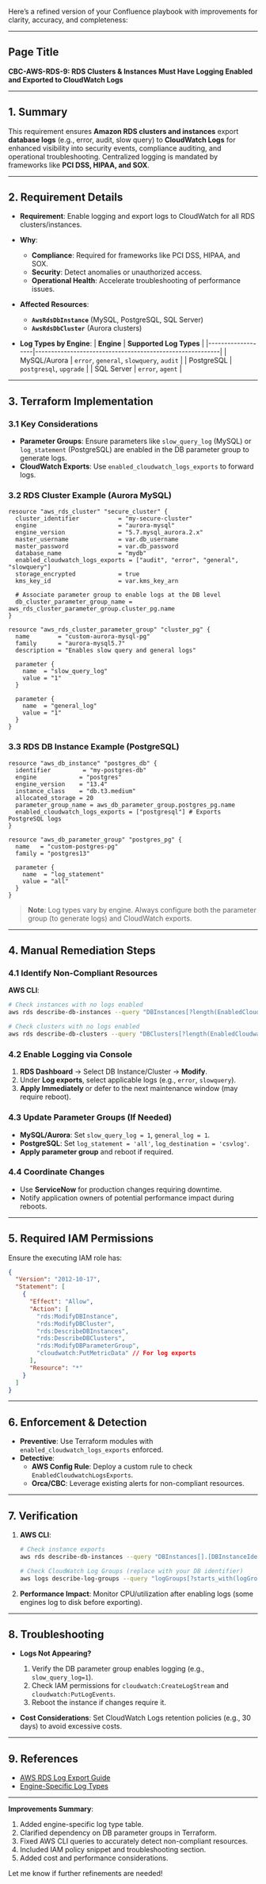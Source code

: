 Here’s a refined version of your Confluence playbook with improvements for clarity, accuracy, and completeness:

---

## **Page Title**  
**CBC-AWS-RDS-9: RDS Clusters & Instances Must Have Logging Enabled and Exported to CloudWatch Logs**

---

## 1. **Summary**

This requirement ensures **Amazon RDS clusters and instances** export **database logs** (e.g., error, audit, slow query) to **CloudWatch Logs** for enhanced visibility into security events, compliance auditing, and operational troubleshooting. Centralized logging is mandated by frameworks like **PCI DSS, HIPAA, and SOX**.

---

## 2. **Requirement Details**

- **Requirement**: Enable logging and export logs to CloudWatch for all RDS clusters/instances.  
- **Why**:
  - **Compliance**: Required for frameworks like PCI DSS, HIPAA, and SOX.  
  - **Security**: Detect anomalies or unauthorized access.  
  - **Operational Health**: Accelerate troubleshooting of performance issues.  

- **Affected Resources**:
  - **`AwsRdsDbInstance`** (MySQL, PostgreSQL, SQL Server)  
  - **`AwsRdsDbCluster`** (Aurora clusters)  

- **Log Types by Engine**:
  | **Engine**       | **Supported Log Types**                                  |
  |-------------------|----------------------------------------------------------|
  | MySQL/Aurora      | `error`, `general`, `slowquery`, `audit`                 |
  | PostgreSQL        | `postgresql`, `upgrade`                                  |
  | SQL Server        | `error`, `agent`                                         |

---

## 3. **Terraform Implementation**

### 3.1 Key Considerations
- **Parameter Groups**: Ensure parameters like `slow_query_log` (MySQL) or `log_statement` (PostgreSQL) are enabled in the DB parameter group to generate logs.  
- **CloudWatch Exports**: Use `enabled_cloudwatch_logs_exports` to forward logs.  

### 3.2 RDS Cluster Example (Aurora MySQL)
```hcl
resource "aws_rds_cluster" "secure_cluster" {
  cluster_identifier           = "my-secure-cluster"
  engine                       = "aurora-mysql"
  engine_version               = "5.7.mysql_aurora.2.x"
  master_username              = var.db_username
  master_password              = var.db_password
  database_name                = "mydb"
  enabled_cloudwatch_logs_exports = ["audit", "error", "general", "slowquery"]
  storage_encrypted            = true
  kms_key_id                   = var.kms_key_arn

  # Associate parameter group to enable logs at the DB level
  db_cluster_parameter_group_name = aws_rds_cluster_parameter_group.cluster_pg.name
}

resource "aws_rds_cluster_parameter_group" "cluster_pg" {
  name        = "custom-aurora-mysql-pg"
  family      = "aurora-mysql5.7"
  description = "Enables slow query and general logs"

  parameter {
    name  = "slow_query_log"
    value = "1"
  }

  parameter {
    name  = "general_log"
    value = "1"
  }
}
```

### 3.3 RDS DB Instance Example (PostgreSQL)
```hcl
resource "aws_db_instance" "postgres_db" {
  identifier         = "my-postgres-db"
  engine            = "postgres"
  engine_version    = "13.4"
  instance_class    = "db.t3.medium"
  allocated_storage = 20
  parameter_group_name = aws_db_parameter_group.postgres_pg.name
  enabled_cloudwatch_logs_exports = ["postgresql"] # Exports PostgreSQL logs
}

resource "aws_db_parameter_group" "postgres_pg" {
  name   = "custom-postgres-pg"
  family = "postgres13"

  parameter {
    name  = "log_statement"
    value = "all"
  }
}
```

> **Note**: Log types vary by engine. Always configure both the parameter group (to generate logs) and CloudWatch exports.

---

## 4. **Manual Remediation Steps**

### 4.1 Identify Non-Compliant Resources  
**AWS CLI**:  
```bash
# Check instances with no logs enabled
aws rds describe-db-instances --query "DBInstances[?length(EnabledCloudwatchLogsExports) == \`0\`].DBInstanceIdentifier"

# Check clusters with no logs enabled
aws rds describe-db-clusters --query "DBClusters[?length(EnabledCloudwatchLogsExports) == \`0\`].DBClusterIdentifier"
```

### 4.2 Enable Logging via Console  
1. **RDS Dashboard** → Select DB Instance/Cluster → **Modify**.  
2. Under **Log exports**, select applicable logs (e.g., `error`, `slowquery`).  
3. **Apply Immediately** or defer to the next maintenance window (may require reboot).  

### 4.3 Update Parameter Groups (If Needed)  
- **MySQL/Aurora**: Set `slow_query_log = 1`, `general_log = 1`.  
- **PostgreSQL**: Set `log_statement = 'all'`, `log_destination = 'csvlog'`.  
- **Apply parameter group** and reboot if required.  

### 4.4 Coordinate Changes  
- Use **ServiceNow** for production changes requiring downtime.  
- Notify application owners of potential performance impact during reboots.  

---

## 5. **Required IAM Permissions**

Ensure the executing IAM role has:  
```json
{
  "Version": "2012-10-17",
  "Statement": [
    {
      "Effect": "Allow",
      "Action": [
        "rds:ModifyDBInstance",
        "rds:ModifyDBCluster",
        "rds:DescribeDBInstances",
        "rds:DescribeDBClusters",
        "rds:ModifyDBParameterGroup",
        "cloudwatch:PutMetricData" // For log exports
      ],
      "Resource": "*"
    }
  ]
}
```

---

## 6. **Enforcement & Detection**

- **Preventive**: Use Terraform modules with `enabled_cloudwatch_logs_exports` enforced.  
- **Detective**:  
  - **AWS Config Rule**: Deploy a custom rule to check `EnabledCloudwatchLogsExports`.  
  - **Orca/CBC**: Leverage existing alerts for non-compliant resources.  

---

## 7. **Verification**

1. **AWS CLI**:  
   ```bash
   # Check instance exports
   aws rds describe-db-instances --query "DBInstances[].[DBInstanceIdentifier,EnabledCloudwatchLogsExports]"

   # Check CloudWatch Log Groups (replace with your DB identifier)
   aws logs describe-log-groups --query "logGroups[?starts_with(logGroupName, '/aws/rds/instance/my-db')]"
   ```

2. **Performance Impact**: Monitor CPU/utilization after enabling logs (some engines log to disk before exporting).  

---

## 8. **Troubleshooting**

- **Logs Not Appearing?**  
  1. Verify the DB parameter group enables logging (e.g., `slow_query_log=1`).  
  2. Check IAM permissions for `cloudwatch:CreateLogStream` and `cloudwatch:PutLogEvents`.  
  3. Reboot the instance if changes require it.  

- **Cost Considerations**: Set CloudWatch Logs retention policies (e.g., 30 days) to avoid excessive costs.  

---

## 9. **References**

- [AWS RDS Log Export Guide](https://docs.aws.amazon.com/AmazonRDS/latest/UserGuide/USER_LogAccess.html)  
- [Engine-Specific Log Types](https://docs.aws.amazon.com/AmazonRDS/latest/UserGuide/USER_LogAccess.Concepts.html)  

---

**Improvements Summary**:  
1. Added engine-specific log type table.  
2. Clarified dependency on DB parameter groups in Terraform.  
3. Fixed AWS CLI queries to accurately detect non-compliant resources.  
4. Included IAM policy snippet and troubleshooting section.  
5. Added cost and performance considerations.  

Let me know if further refinements are needed!
